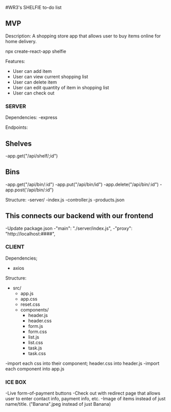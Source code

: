#WR3's SHELFIE to-do list

## MVP
Description: A shopping store app that allows user to buy items online for home delivery.
</br>

npx create-react-app shelfie

Features:
- User can add  item
- User can view current shopping list
- User can delete  item
- User can edit quantity of item in shopping list
- User can check out

### SERVER
Dependencies:
-express

Endpoints:
## Shelves
-app.get("/api/shelf/;id")
## Bins
-app.get("/api/bin/:id")
-app.put("/api/bin/id")
-app.delete("/api/bin/:id")
-app.post('/api/bin/:id")

Structure:
-server/
  -index.js
  -controller.js
  -products.json
## This connects our backend with our frontend
 -Update package.json
  -"main": "./server/index.js",
  -"proxy": "http://localhost:####", 


### CLIENT
Dependencies;
- axios

Structure:
- src/
  - app.js
  - app.css
  - reset.css
  - components/
    - header.js
    - header.css
    - form.js
    - form.css
    - list.js
    - list.css
    - task.js
    - task.css
    
-import each css into their component; header.css into header.js
-import each component into app.js

### ICE BOX
-Live form-of-payment buttons
-Check out with redirect page that allows user to enter contact info, payment info, etc.
-Image of items instead of just name/title. ("Banana".jpeg instead of just Banana)